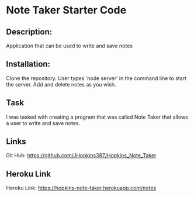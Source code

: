 # Note Taker Starter Code

  ## Description: 
  Application that can be used to write and save notes

  ## Installation: 
  Clone the repository. User types 'node server' in the command line to start the server. Add and delete notes as you wish.
## Task

I was tasked with creating a program that was called Note Taker that allows a user to write and save notes.


## Links
Git Hub: https://github.com/JHopkins387/Hopkins_Note_Taker

## Heroku Link
Heroku Link: https://hopkins-note-taker.herokuapp.com/notes


